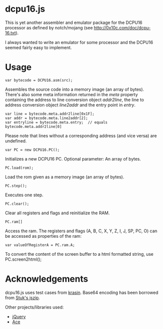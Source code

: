 dcpu16.js
=========

This is yet another assembler and emulator package for the DCPU16 processor as
defined by notch/mojang (see http://0x10c.com/doc/dcpu-16.txt).

I always wanted to write an emulator for some processor and the DCPU16 seemed
fairly easy to implement.

Usage
=====

	var bytecode = DCPU16.asm(src);
Assembles the source code into a memory image (an array of bytes). There's also some meta
information returned in the *meta* property containing the address to line conversion object
*addr2line*, the line to address conversion object *line2addr* and the entry point in *entry*.

	var line = bytecode.meta.addr2line[0x1F];
	var addr = bytecode.meta.line2addr[2];
	var entryline = bytecode.meta.entry;  // equals bytecode.meta.addr2line[0]

Please note that lines without a corresponding address (and vice versa) are undefined.

	var PC = new DCPU16.PC();
Initializes a new DCPU16 PC.
Optional parameter: An array of bytes.

	PC.load(rom);
Load the rom given as a memory image (an array of bytes).

	PC.step();
Executes one step.

	PC.clear();
Clear all registers and flags and reinitialize the RAM.

	PC.ram[]
Access the ram. The registers and flags (A, B, C, X, Y, Z, I, J, SP, PC, O) can
be accessed as properties of the ram:

	var valueOfRegisterA = PC.ram.A;

To convert the content of the screen buffer to a html formatted string, use
	PC.screen2html();

Acknowledgements
================

dcpu16.js uses test cases from [krasin](https://github.com/krasin/dcpu16-tests).
Base64 encoding has been borrowed from [Stuk's jszip](https://github.com/Stuk/jszip).

Other projects/libraries used:
 * [jQuery](http://www.jquery.com)
 * [Ace](http://ace.ajax.org/)
